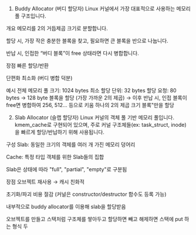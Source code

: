 1. Buddy Allocator (버디 할당자)
Linux 커널에서 가장 대표적으로 사용하는 메모리 풀 구조입니다.

개요
메모리를 2의 거듭제곱 크기로 분할합니다.

할당 시, 가장 작은 충분한 블록을 찾고, 필요하면 큰 블록을 반으로 나눕니다.

반납 시, 인접한 “버디 블록”이 free 상태라면 다시 병합합니다.

장점
빠른 할당/반환

단편화 최소화 (버디 병합 덕분)

예시
전체 메모리 풀 크기: 1024 bytes
최소 할당 단위: 32 bytes
할당 요청: 80 bytes
→ 128 byte 블록을 할당 (가장 가까운 2의 제곱)
→ 이후 반납 시, 인접 블록이 free면 병합하여 256, 512... 등으로 키움
하나의 2의 제곱 크기 블록"만을 할당

2. Slab Allocator (슬랩 할당자)
Linux 커널의 객체 풀 기반 메모리 풀입니다. kmem_cache로 구현되어 있으며, 주로 커널 구조체들(ex: task_struct, inode)을 빠르게 할당/반납하기 위해 사용됩니다.

구성
Slab: 동일한 크기의 객체를 여러 개 가진 메모리 덩어리

Cache: 특정 타입 객체를 위한 Slab들의 집합

Slab은 상태에 따라 "full", "partial", "empty"로 구분됨

장점
오브젝트 재사용 → 캐시 친화적

초기화/파괴 비용 절감 (커널은 constructor/destructor 함수도 등록 가능)

내부적으로 buddy allocator를 이용해 slab을 할당받음

오브젝트를 만들고 스택처럼 구조체를 쌓아두고 할당하면 빼고 해제하면 스택에 put 하는 형식 
두